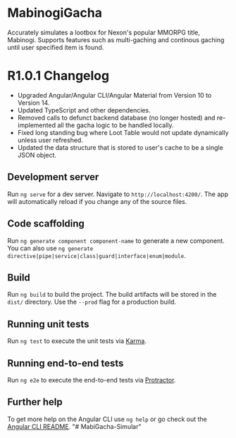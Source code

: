 # MabinogiGacha

Accurately simulates a lootbox for Nexon's popular MMORPG title, Mabinogi. Supports features such as multi-gaching and continous gaching until user specified item is found. 

# R1.0.1 Changelog
 - Upgraded Angular/Angular CLI/Angular Material from Version 10 to Version 14.
 - Updated TypeScript and other dependencies.
 - Removed calls to defunct backend database (no longer hosted) and re-implemented all the gacha logic to be handled locally. 
 - Fixed long standing bug where Loot Table would not update dynamically unless user refreshed. 
 - Updated the data structure that is stored to user's cache to be a single JSON object. 

## Development server

Run `ng serve` for a dev server. Navigate to `http://localhost:4200/`. The app will automatically reload if you change any of the source files.

## Code scaffolding

Run `ng generate component component-name` to generate a new component. You can also use `ng generate directive|pipe|service|class|guard|interface|enum|module`.

## Build

Run `ng build` to build the project. The build artifacts will be stored in the `dist/` directory. Use the `--prod` flag for a production build.

## Running unit tests

Run `ng test` to execute the unit tests via [Karma](https://karma-runner.github.io).

## Running end-to-end tests

Run `ng e2e` to execute the end-to-end tests via [Protractor](http://www.protractortest.org/).

## Further help

To get more help on the Angular CLI use `ng help` or go check out the [Angular CLI README](https://github.com/angular/angular-cli/blob/master/README.md).
"# MabiGacha-Simular" 
